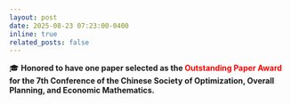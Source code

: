 ```yaml
---
layout: post
date: 2025-08-23 07:23:00-0400
inline: true
related_posts: false
---
```


🎓 **Honored to have one paper selected as the <span style="color: red; font-weight: bold;">Outstanding Paper Award</span> for the 7th Conference of the Chinese Society of Optimization, Overall Planning, and Economic Mathematics.**